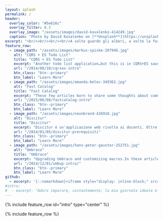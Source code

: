 ```yaml
---
layout: splash
permalink: /
header:
  overlay_color: "#5e616c"
  overlay_filter: 0.3
  overlay_image: "/assets/images/david-kovalenko-414249.jpg"
  caption: "Photo by David Kovalenko on [**Unsplash**](https://unsplash.com/photos/G85VuTpw6jg)"
excerpt: "<br/><br/><br/><br/>A volte guardo gli alberi, a volte la foresta.<br/>Da vicino, per i dettagli.<br/>Dall'alto, per la visione d'insieme.<br/><br/>E c'è sempre qualcosa da imparare.<br/>{::nomarkdown}{:/nomarkdown}"
feature_row:
  - image_path: "/assets/images/markus-spiske-207946.jpg"
    alt: "CQRS + ES Todo List"
    title: "CQRS + ES Todo List"
    excerpt: "Another todo list application…but this is in CQRS+ES sauce!<br/>This is my training journey into Command Query Responsibility Segregation (CQRS) + Event Sourcing (ES) patterns."
    url: "/2014/08/10/cqrses-intro"
    btn_class: "btn--primary"
    btn_label: "Learn More"
  - image_path: "/assets/images/amanda-belec-349362.jpg"
    alt: "Fast Catalog"
    title: "Fast Catalog"
    excerpt: "These few articles born to share some thoughts about common functionality in e-commerce: multi-attribute catalog search. In NoSQL."
    url: "/2015/06/08/fastcatalog-intro"
    btn_class: "btn--primary"
    btn_label: "Learn More"
  - image_path: "/assets/images/neonbrand-426918.jpg"
    alt: "Discitur"
    title: "Discitur"
    excerpt: "Discitur è un'applicazione web rivolta ai docenti. Oltre a questo, è una palestra di apprendimento per la realizzazione di Single Page Application con Angular.js e di tecniche Agili di sviluppo software."
    url: "/2014/01/05/discitur-prerequisiti"
    btn_class: "btn--primary"
    btn_label: "Learn More"
  - image_path: "/assets/images/hans-peter-gauster-252751.jpg"
    alt: "Umbraco"
    title: "Umbraco"
    excerpt: "Upgrading Umbraco and customizing macros.In these articles I want to highlight some principles concretely used during this prototype. Because prototyping is an hard discipline."
    url: "/2014/12/01/umbup-intro/"
    btn_class: "btn--primary"
    btn_label: "Learn More"
github:
  - excerpt: '{::nomarkdown}<iframe style="display: inline-block;" src="https://ghbtns.com/github-btn.html?user=mmistakes&repo=minimal-mistakes&type=star&count=true&size=large" frameborder="0" scrolling="0" width="160px" height="30px"></iframe> <iframe style="display: inline-block;" src="https://ghbtns.com/github-btn.html?user=mmistakes&repo=minimal-mistakes&type=fork&count=true&size=large" frameborder="0" scrolling="0" width="158px" height="30px"></iframe>{:/nomarkdown}'
#intro:
#  - excerpt: "Adoro imparare, costantemente; la mia giornata ideale è quella che finisce con la considerazione d'aver imparato qualcosa in più rispetto al giorno prima (mi fa dormire meglio).{::nomarkdown}{:/nomarkdown}"
---
```


{% include feature_row id="intro" type="center" %}

{% include feature_row %}